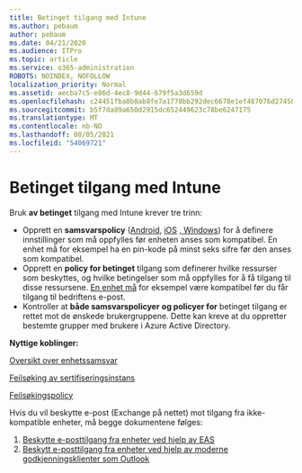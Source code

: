 ```yaml
---
title: Betinget tilgang med Intune
ms.author: pebaum
author: pebaum
ms.date: 04/21/2020
ms.audience: ITPro
ms.topic: article
ms.service: o365-administration
ROBOTS: NOINDEX, NOFOLLOW
localization_priority: Normal
ms.assetid: aecba7c5-e86d-4ec8-9d44-679f5a3d659d
ms.openlocfilehash: c24451fba8b8ab8fe7a1778bb292dec6678e1ef487076d27458c9aeb4963c683
ms.sourcegitcommit: b5f7da89a650d2915dc652449623c78be6247175
ms.translationtype: MT
ms.contentlocale: nb-NO
ms.lasthandoff: 08/05/2021
ms.locfileid: "54069721"
---
```

# <a name="conditional-access-with-intune"></a>Betinget tilgang med Intune

Bruk  **av betinget**  tilgang med Intune krever tre trinn:

- Opprett en **samsvarspolicy** ([Android](https://docs.microsoft.com/intune/compliance-policy-create-android), [iOS](https://docs.microsoft.com/intune/compliance-policy-create-ios) [, Windows](https://docs.microsoft.com//intune/compliance-policy-create-windows)) for å definere innstillinger som må oppfylles før enheten anses som kompatibel. En enhet må for eksempel ha en pin-kode på minst seks sifre før den anses som kompatibel.
- Opprett en **policy for betinget**  tilgang som definerer hvilke ressurser som beskyttes, og hvilke betingelser som må oppfylles for å få tilgang til disse ressursene.  [En enhet må](https://docs.microsoft.com/intune/tutorial-protect-email-on-unmanaged-devices#create-conditional-access-policies)  for eksempel være kompatibel før du får tilgang til bedriftens e-post.
- Kontroller at **både samsvarspolicyer**  **og policyer for**  betinget tilgang er rettet mot de ønskede brukergruppene. Dette kan kreve at du oppretter bestemte grupper med brukere i Azure Active Directory.

**Nyttige koblinger:**

[Oversikt over enhetssamsvar](https://docs.microsoft.com/intune/device-compliance-get-started)

[Feilsøking av sertifiseringsinstans](https://docs.microsoft.com/intune/troubleshoot-conditional-access)

[Feilsøkingspolicy](https://docs.microsoft.com/troubleshoot/mem/intune/troubleshoot-policies-in-microsoft-intune)

Hvis du vil beskytte e-post (Exchange på nettet) mot tilgang fra ikke-kompatible enheter, må begge dokumentene følges:

1. [Beskytte e-posttilgang fra enheter ved hjelp av EAS](https://docs.microsoft.com/intune/tutorial-protect-email-on-unmanaged-devices)
2. [Beskytt e-posttilgang fra enheter ved hjelp av moderne godkjenningsklienter som Outlook](https://docs.microsoft.com/intune/tutorial-protect-email-on-enrolled-devices)